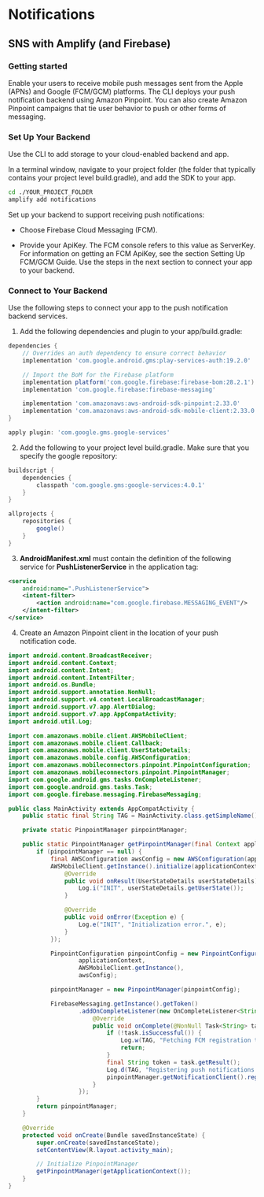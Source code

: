 # Notifications

## SNS with Amplify (and Firebase)

### Getting started

Enable your users to receive mobile push messages sent from the Apple (APNs) and Google (FCM/GCM) platforms. The CLI deploys your push notification backend using Amazon Pinpoint. You can also create Amazon Pinpoint campaigns that tie user behavior to push or other forms of messaging.

### Set Up Your Backend

Use the CLI to add storage to your cloud-enabled backend and app.

In a terminal window, navigate to your project folder (the folder that typically contains your project level build.gradle), and add the SDK to your app.

```bash
cd ./YOUR_PROJECT_FOLDER
amplify add notifications
```

Set up your backend to support receiving push notifications:

- Choose Firebase Cloud Messaging (FCM).

- Provide your ApiKey. The FCM console refers to this value as ServerKey. For information on getting an FCM ApiKey, see the section Setting Up FCM/GCM Guide. Use the steps in the next section to connect your app to your backend.

### Connect to Your Backend

Use the following steps to connect your app to the push notification backend services.

1. Add the following dependencies and plugin to your app/build.gradle:

```gradle
dependencies {
    // Overrides an auth dependency to ensure correct behavior
    implementation 'com.google.android.gms:play-services-auth:19.2.0'

    // Import the BoM for the Firebase platform
    implementation platform('com.google.firebase:firebase-bom:28.2.1')
    implementation 'com.google.firebase:firebase-messaging'

    implementation 'com.amazonaws:aws-android-sdk-pinpoint:2.33.0'
    implementation 'com.amazonaws:aws-android-sdk-mobile-client:2.33.0'
}

apply plugin: 'com.google.gms.google-services'
```

2. Add the following to your project level build.gradle. Make sure that you specify the google repository:

```gradle
buildscript {
    dependencies {
        classpath 'com.google.gms:google-services:4.0.1'
    }
}

allprojects {
    repositories {
        google()
    }
}
```

3. **AndroidManifest.xml** must contain the definition of the following service for **PushListenerService** in the application tag:

```xml
<service
    android:name=".PushListenerService">
    <intent-filter>
        <action android:name="com.google.firebase.MESSAGING_EVENT"/>
    </intent-filter>
</service>
```

4. Create an Amazon Pinpoint client in the location of your push notification code.

```java
import android.content.BroadcastReceiver;
import android.content.Context;
import android.content.Intent;
import android.content.IntentFilter;
import android.os.Bundle;
import android.support.annotation.NonNull;
import android.support.v4.content.LocalBroadcastManager;
import android.support.v7.app.AlertDialog;
import android.support.v7.app.AppCompatActivity;
import android.util.Log;

import com.amazonaws.mobile.client.AWSMobileClient;
import com.amazonaws.mobile.client.Callback;
import com.amazonaws.mobile.client.UserStateDetails;
import com.amazonaws.mobile.config.AWSConfiguration;
import com.amazonaws.mobileconnectors.pinpoint.PinpointConfiguration;
import com.amazonaws.mobileconnectors.pinpoint.PinpointManager;
import com.google.android.gms.tasks.OnCompleteListener;
import com.google.android.gms.tasks.Task;
import com.google.firebase.messaging.FirebaseMessaging;

public class MainActivity extends AppCompatActivity {
    public static final String TAG = MainActivity.class.getSimpleName();

    private static PinpointManager pinpointManager;

    public static PinpointManager getPinpointManager(final Context applicationContext) {
        if (pinpointManager == null) {
            final AWSConfiguration awsConfig = new AWSConfiguration(applicationContext);
            AWSMobileClient.getInstance().initialize(applicationContext, awsConfig, new Callback<UserStateDetails>() {
                @Override
                public void onResult(UserStateDetails userStateDetails) {
                    Log.i("INIT", userStateDetails.getUserState());
                }

                @Override
                public void onError(Exception e) {
                    Log.e("INIT", "Initialization error.", e);
                }
            });

            PinpointConfiguration pinpointConfig = new PinpointConfiguration(
                    applicationContext,
                    AWSMobileClient.getInstance(),
                    awsConfig);

            pinpointManager = new PinpointManager(pinpointConfig);

            FirebaseMessaging.getInstance().getToken()
                    .addOnCompleteListener(new OnCompleteListener<String>() {
                        @Override
                        public void onComplete(@NonNull Task<String> task) {
                            if (!task.isSuccessful()) {
                                Log.w(TAG, "Fetching FCM registration token failed", task.getException());
                                return;
                            }
                            final String token = task.getResult();
                            Log.d(TAG, "Registering push notifications token: " + token);
                            pinpointManager.getNotificationClient().registerDeviceToken(token);
                        }
                    });
        }
        return pinpointManager;
    }

    @Override
    protected void onCreate(Bundle savedInstanceState) {
        super.onCreate(savedInstanceState);
        setContentView(R.layout.activity_main);

        // Initialize PinpointManager
        getPinpointManager(getApplicationContext());
    }
}
```
